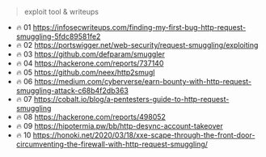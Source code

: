 > exploit tool & writeups

- 🔥 01 https://infosecwriteups.com/finding-my-first-bug-http-request-smuggling-5fdc89581fe2
- 🔥 02 https://portswigger.net/web-security/request-smuggling/exploiting
- 🔥 03 https://github.com/defparam/smuggler
- 🔥 04 https://hackerone.com/reports/737140
- 🔥 05 https://github.com/neex/http2smugl
- 🔥 06 https://medium.com/cyberverse/earn-bounty-with-http-request-smuggling-attack-c68b4f2db363
- 🔥 07 https://cobalt.io/blog/a-pentesters-guide-to-http-request-smuggling
- 🔥 08 https://hackerone.com/reports/498052
- 🔥 09 https://hipotermia.pw/bb/http-desync-account-takeover
- 🔥 10 https://honoki.net/2020/03/18/xxe-scape-through-the-front-door-circumventing-the-firewall-with-http-request-smuggling/
